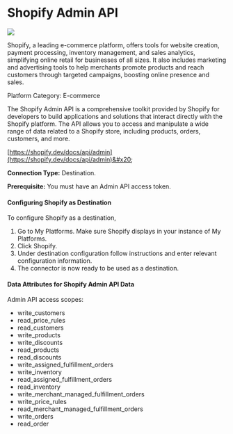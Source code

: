 # Shopify Admin API

![](https://lh7-us.googleusercontent.com/meRnFjRkXMaEb1QK-e-DQO5pmT6bSwISs9HJWlxp9TmnBdcLSMcWhbsEC\_e\_Cntcubx-2jEZqnnEqEnquks319im3tpc3tcPb\_UqC-iJqeWzu2BCNJq8ucKBCZNk0rDPKiq1poWMvvih9H68aNyqJA)

Shopify, a leading e-commerce platform, offers tools for website creation, payment processing, inventory management, and sales analytics, simplifying online retail for businesses of all sizes. It also includes marketing and advertising tools to help merchants promote products and reach customers through targeted campaigns, boosting online presence and sales.

Platform Category: E-commerce&#x20;

The Shopify Admin API is a comprehensive toolkit provided by Shopify for developers to build applications and solutions that interact directly with the Shopify platform. The API allows you to access and manipulate a wide range of data related to a Shopify store, including products, orders, customers, and more.

[https://shopify.dev/docs/api/admin](https://shopify.dev/docs/api/admin)&#x20;

**Connection Type:** Destination.

**Prerequisite:** You must have an Admin API access token.

#### Configuring Shopify as Destination

To configure Shopify as a destination,

1. Go to My Platforms. Make sure Shopify displays in your instance of My Platforms.
2. Click Shopify.
3. Under destination configuration follow instructions and enter relevant configuration information.
4. The connector is now ready to be used as a destination.

#### Data Attributes for Shopify Admin API Data

Admin API access scopes:

* write\_customers
* read\_price\_rules
* read\_customers
* write\_products
* write\_discounts
* read\_products
* read\_discounts
* write\_assigned\_fulfillment\_orders
* write\_inventory
* read\_assigned\_fulfillment\_orders
* read\_inventory
* write\_merchant\_managed\_fulfillment\_orders
* write\_price\_rules
* read\_merchant\_managed\_fulfillment\_orders
* write\_orders
* read\_order
